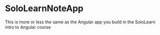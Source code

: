 # SoloLearnNoteApp
This is more or less the same as the Angular app you build in the SoloLearn intro to Angular course
